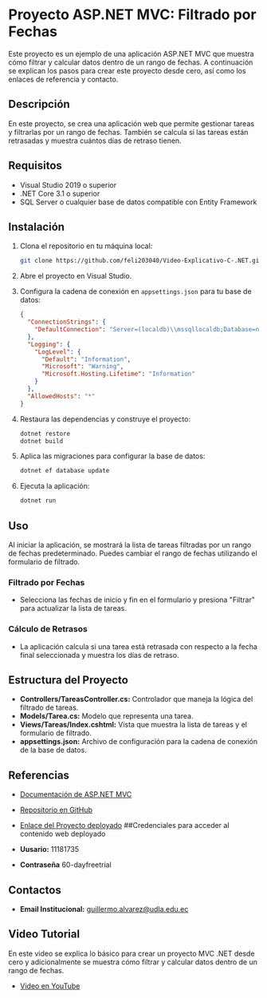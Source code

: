 # Proyecto ASP.NET MVC: Filtrado por Fechas

Este proyecto es un ejemplo de una aplicación ASP.NET MVC que muestra cómo filtrar y calcular datos dentro de un rango de fechas. A continuación se explican los pasos para crear este proyecto desde cero, así como los enlaces de referencia y contacto.

## Descripción

En este proyecto, se crea una aplicación web que permite gestionar tareas y filtrarlas por un rango de fechas. También se calcula si las tareas están retrasadas y muestra cuántos días de retraso tienen.

## Requisitos

- Visual Studio 2019 o superior
- .NET Core 3.1 o superior
- SQL Server o cualquier base de datos compatible con Entity Framework

## Instalación

1. Clona el repositorio en tu máquina local:

    ```sh
    git clone https://github.com/feli203040/Video-Explicativo-C-.NET.git
    ```

2. Abre el proyecto en Visual Studio.

3. Configura la cadena de conexión en `appsettings.json` para tu base de datos:

    ```json
    {
      "ConnectionStrings": {
        "DefaultConnection": "Server=(localdb)\\mssqllocaldb;Database=nombre_de_tu_base_de_datos;Trusted_Connection=True;MultipleActiveResultSets=true"
      },
      "Logging": {
        "LogLevel": {
          "Default": "Information",
          "Microsoft": "Warning",
          "Microsoft.Hosting.Lifetime": "Information"
        }
      },
      "AllowedHosts": "*"
    }
    ```

4. Restaura las dependencias y construye el proyecto:

    ```sh
    dotnet restore
    dotnet build
    ```

5. Aplica las migraciones para configurar la base de datos:

    ```sh
    dotnet ef database update
    ```

6. Ejecuta la aplicación:

    ```sh
    dotnet run
    ```

## Uso

Al iniciar la aplicación, se mostrará la lista de tareas filtradas por un rango de fechas predeterminado. Puedes cambiar el rango de fechas utilizando el formulario de filtrado.

### Filtrado por Fechas

- Selecciona las fechas de inicio y fin en el formulario y presiona "Filtrar" para actualizar la lista de tareas.

### Cálculo de Retrasos

- La aplicación calcula si una tarea está retrasada con respecto a la fecha final seleccionada y muestra los días de retraso.

## Estructura del Proyecto

- **Controllers/TareasController.cs:** Controlador que maneja la lógica del filtrado de tareas.
- **Models/Tarea.cs:** Modelo que representa una tarea.
- **Views/Tareas/Index.cshtml:** Vista que muestra la lista de tareas y el formulario de filtrado.
- **appsettings.json:** Archivo de configuración para la cadena de conexión de la base de datos.

## Referencias

- [Documentación de ASP.NET MVC](https://docs.microsoft.com/en-us/dotnet/framework/)
- [Repositorio en GitHub](https://github.com/Guiller438/Mini_Core.git)
- [Enlace del Proyecto deployado](http://guillermo269-001-site1.etempurl.com)
##Credenciales para acceder al contenido web deployado

- **Uusario:** 11181735 
- **Contraseña** 60-dayfreetrial
  
## Contactos

- **Email Institucional:** guillermo.alvarez@udla.edu.ec

## Video Tutorial

En este video se explica lo básico para crear un proyecto MVC .NET desde cero y adicionalmente se muestra cómo filtrar y calcular datos dentro de un rango de fechas.

- [Video en YouTube]()
